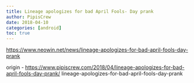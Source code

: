 ```yaml
---
title: Lineage apologizes for bad April Fools- Day prank
author: PipisCrew
date: 2018-04-10
categories: [android]
toc: true
---
```


https://www.neowin.net/news/lineage-apologizes-for-bad-april-fools-day-prank

origin - https://www.pipiscrew.com/2018/04/lineage-apologizes-for-bad-april-fools-day-prank/ lineage-apologizes-for-bad-april-fools-day-prank